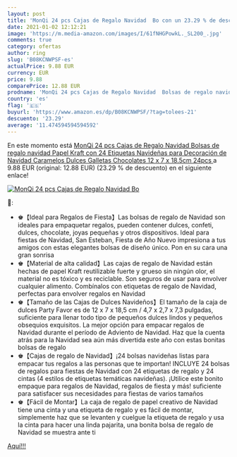 ```yaml
---
layout: post
title: 'MonQi 24 pcs Cajas de Regalo Navidad  Bo con un 23.29 % de descuento'
date: 2021-01-02 12:12:21
image: 'https://m.media-amazon.com/images/I/61fNHGPowkL._SL200_.jpg'
comments: true
category: ofertas
author: ring
slug: 'B08KCNWPSF-es'
actualPrice: 9.88 EUR
currency: EUR
price: 9.88
comparePrice: 12.88 EUR
prodname: 'MonQi 24 pcs Cajas de Regalo Navidad  Bolsas de regalo navidad Papel Kraft con 24 Etiquetas Navideñas para Decoración de Navidad Caramelos Dulces Galletas Chocolates 12 x 7 x 18.5cm   24pcs '
country: 'es'
flag: '🇪🇸'
buyurl: 'https://www.amazon.es/dp/B08KCNWPSF/?tag=tolees-21'
descuento: '23.29'
average: '11.474594594594592'
---
```


En este momento está [MonQi 24 pcs Cajas de Regalo Navidad  Bolsas de regalo navidad Papel Kraft con 24 Etiquetas Navideñas para Decoración de Navidad Caramelos Dulces Galletas Chocolates 12 x 7 x 18.5cm   24pcs ](https://www.amazon.es/dp/B08KCNWPSF/?tag=tolees-21) a 9.88 EUR (original: 12.88 EUR) (23.29 %  de descuento) en el siguiente enlace!

[![MonQi 24 pcs Cajas de Regalo Navidad  Bo](https://m.media-amazon.com/images/I/61fNHGPowkL._SL200_.jpg)](https://www.amazon.es/dp/B08KCNWPSF/?tag=tolees-21)

🔎:

- ♚【Ideal para Regalos de Fiesta】Las bolsas de regalo de Navidad son ideales para empaquetar regalos, pueden contener dulces, confeti, dulces, chocolate, joyas pequeñas y otros dispositivos. Ideal para fiestas de Navidad, San Esteban, Fiesta de Año Nuevo impresiona a tus amigos con estas elegantes bolsas de diseño único. Pon en su cara una gran sonrisa
- ♚【Material de alta calidad】Las cajas de regalo de Navidad están hechas de papel Kraft reutilizable fuerte y grueso sin ningún olor, el material no es tóxico y es reciclable. Son seguros de usar para envolver cualquier alimento. Combínalos con etiquetas de regalo de Navidad, perfectas para envolver regalos en Navidad
- ♚【Tamaño de las Cajas de Dulces Navideños】El tamaño de la caja de dulces Party Favor es de 12 x 7 x 18,5 cm / 4,7 x 2,7 x 7,3 pulgadas, suficiente para llenar todo tipo de pequeños dulces lindos y pequeños obsequios exquisitos. La mejor opción para empacar regalos de Navidad durante el período de Adviento de Navidad. Haz que la cuenta atrás para la Navidad sea aún más divertida este año con estas bonitas bolsas de regalo
- ♚【Cajas de regalo de Navidad】¡24 bolsas navideñas listas para empacar tus regalos a las personas que te importan! INCLUYE 24 bolsas de regalos para fiestas de Navidad con 24 etiquetas de regalo y 24 cintas (4 estilos de etiquetas temáticas navideñas). ¡Utilice este bonito empaque para regalos de Navidad, regalos de fiesta y más! suficiente para satisfacer sus necesidades para fiestas de varios tamaños
- ♚【Fácil de Montar】La caja de regalo de papel creativo de Navidad tiene una cinta y una etiqueta de regalo y es fácil de montar, simplemente haz que se levanten y cuelgue la etiqueta de regalo y usa la cinta para hacer una linda pajarita, una bonita bolsa de regalo de Navidad se muestra ante ti

[Aquí!!!](https://www.amazon.es/dp/B08KCNWPSF/?tag=tolees-21)
